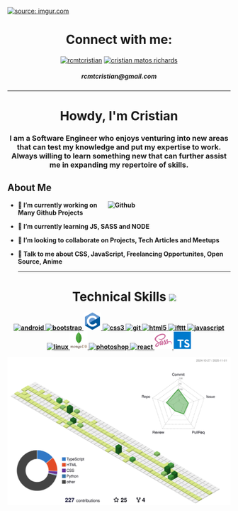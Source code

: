 <a href="https://www.youtube.com/watch?v=0jZNKV5ROBM"><img src="https://i.imgur.com/cwMCfG4.png" title="source: imgur.com" /></a>

<h1 align="center"> Connect with me: </h1> 
<p align="center">
<a href="https://twitter.com/rcmtcristian" target="blank"><img align="center" src="https://i.imgur.com/s9n8Ta7.gif" alt="rcmtcristian" height="47" width="47" /></a>
<a href="https://www.linkedin.com/in/cristian-ernesto-matos-richards/" target="blank"><img align="center" src="https://i.imgur.com/vaCEbOT.gif" alt="cristian matos richards" height="47" width="47" /></a>
  <h5 align="center"><strong>rcmtcristian@gmail.com<strong></h5>
</p>
<hr>

<h1 align="center">Howdy, I'm Cristian</h1>


<div class="flex flex-col w-full">
  <div class="grid h-20 card bg-base-300 rounded-box place-items-center"><h3 align="center">I am a Software Engineer who enjoys venturing into new areas that can test my knowledge and put my expertise to work. Always willing to learn something new that can further assist me in expanding my repertoire of skills.</h3>  </div> 
  <div class="divider"></div> 
  
  <h2> About Me</h2>

<img width="55%" align="right" alt="Github" src="https://raw.githubusercontent.com/onimur/.github/master/.resources/git-header.svg" />


- 🔭 I’m currently working on Many Github Projects

- 🌱 I’m currently learning JS, SASS and NODE 

- 👯 I’m looking to collaborate on Projects, Tech Articles and Meetups  

- 💬 Talk to me about CSS, JavaScript, Freelancing Opportunites, Open Source, Anime 

  
  <hr>
  <div class="grid h-20 card bg-base-300 rounded-box place-items-center">
  <h1 align="center">Technical Skills <img src = "https://media2.giphy.com/media/QssGEmpkyEOhBCb7e1/giphy.gif?cid=ecf05e47a0n3gi1bfqntqmob8g9aid1oyj2wr3ds3mg700bl&rid=giphy.gif" width = 28px> </h1>
<p align="center"> <a href="https://developer.android.com" target="_blank" rel="noreferrer"> <img src="https://i.imgur.com/Wdqt6r1.gif" alt="android" width="40" height="40"/> </a> <a href="https://getbootstrap.com" target="_blank" rel="noreferrer"> <img src="https://i.imgur.com/Mhm8gqE.gif" alt="bootstrap" width="40" height="40"/> </a> <a href="https://www.cprogramming.com/" target="_blank" rel="noreferrer"> <img src="https://raw.githubusercontent.com/devicons/devicon/master/icons/c/c-original.svg" alt="c" width="40" height="40"/> </a> <a href="https://www.w3schools.com/css/" target="_blank" rel="noreferrer"> <img src="https://i.imgur.com/cAILZ5S.gif" alt="css3" width="40" height="40"/> </a> <a href="https://git-scm.com/" target="_blank" rel="noreferrer"> <img src="https://www.vectorlogo.zone/logos/git-scm/git-scm-icon.svg" alt="git" width="40" height="40"/> </a> <a href="https://www.w3.org/html/" target="_blank" rel="noreferrer"> <img src="https://i.imgur.com/a3PjpmG.gif" alt="html5" width="40" height="40"/> </a> <a href="https://ifttt.com/" target="_blank" rel="noreferrer"> <img src="https://www.vectorlogo.zone/logos/ifttt/ifttt-ar21.svg" alt="ifttt" width="40" height="40"/> </a> <a href="https://developer.mozilla.org/en-US/docs/Web/JavaScript" target="_blank" rel="noreferrer"> <img src="https://i.imgur.com/2qN4sBt.gif" alt="javascript" width="40" height="40"/> </a> <a href="https://www.linux.org/" target="_blank" rel="noreferrer"> <img src="https://i.imgur.com/f5Cd7ZO.gif" alt="linux" width="40" height="40"/> </a> <a href="https://www.mongodb.com/" target="_blank" rel="noreferrer"> <img src="https://raw.githubusercontent.com/devicons/devicon/master/icons/mongodb/mongodb-original-wordmark.svg" alt="mongodb" width="40" height="40"/> </a> <a href="https://www.photoshop.com/en" target="_blank" rel="noreferrer"> <img src="https://i.imgur.com/QQ0ar2c.gif" alt="photoshop" width="40" height="40"/> </a> <a href="https://reactjs.org/" target="_blank" rel="noreferrer"> <img src="https://i.imgur.com/Cah19Z9.gif" alt="react" width="40" height="40"/> </a> <a href="https://sass-lang.com" target="_blank" rel="noreferrer"> <img src="https://raw.githubusercontent.com/devicons/devicon/master/icons/sass/sass-original.svg" alt="sass" width="40" height="40"/> </a> <a href="https://www.typescriptlang.org/" target="_blank" rel="noreferrer"> <img src="https://raw.githubusercontent.com/devicons/devicon/master/icons/typescript/typescript-original.svg" alt="typescript" width="40" height="40"/> </a> 
    </p>
<img  align="center" alt="Github" src="./profile-3d-contrib/profile-green-animate.svg" />
  
  </div>
</div>




    
   
